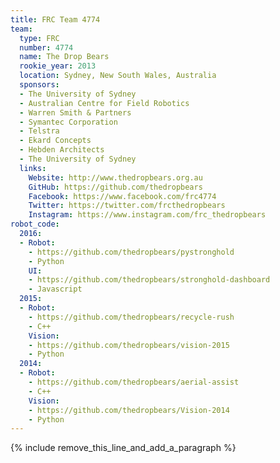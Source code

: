 ```yaml
---
title: FRC Team 4774
team:
  type: FRC
  number: 4774
  name: The Drop Bears
  rookie_year: 2013
  location: Sydney, New South Wales, Australia
  sponsors:
  - The University of Sydney
  - Australian Centre for Field Robotics
  - Warren Smith & Partners
  - Symantec Corporation
  - Telstra
  - Ekard Concepts
  - Hebden Architects
  - The University of Sydney
  links:
    Website: http://www.thedropbears.org.au
    GitHub: https://github.com/thedropbears
    Facebook: https://www.facebook.com/frc4774
    Twitter: https://twitter.com/frcthedropbears
    Instagram: https://www.instagram.com/frc_thedropbears
robot_code:
  2016:
  - Robot:
    - https://github.com/thedropbears/pystronghold
    - Python
    UI:
    - https://github.com/thedropbears/stronghold-dashboard
    - Javascript
  2015:
  - Robot:
    - https://github.com/thedropbears/recycle-rush
    - C++
    Vision:
    - https://github.com/thedropbears/vision-2015
    - Python
  2014:
  - Robot:
    - https://github.com/thedropbears/aerial-assist
    - C++
    Vision:
    - https://github.com/thedropbears/Vision-2014
    - Python
---
```


{% include remove_this_line_and_add_a_paragraph %}